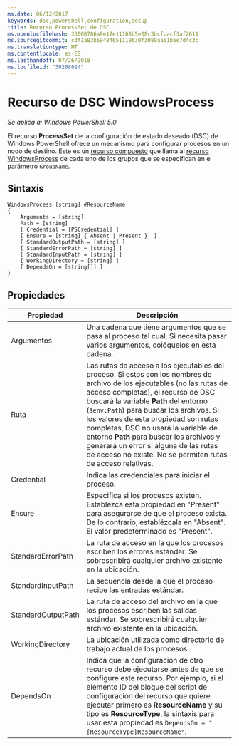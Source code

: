 ```yaml
---
ms.date: 06/12/2017
keywords: dsc,powershell,configuration,setup
title: Recurso ProcessSet de DSC
ms.openlocfilehash: 33000786a9e17e11168b5e08c3bcfcacf3af2611
ms.sourcegitcommit: c3f1a83b59484651119630f3089aa51b6e7d4c3c
ms.translationtype: HT
ms.contentlocale: es-ES
ms.lasthandoff: 07/26/2018
ms.locfileid: "39268024"
---
```

# <a name="dsc-windowsprocess-resource"></a>Recurso de DSC WindowsProcess

_Se aplica a: Windows PowerShell 5.0_

El recurso **ProcessSet** de la configuración de estado deseado (DSC) de Windows PowerShell ofrece un mecanismo para configurar procesos en un nodo de destino. Este es un [recurso compuesto](authoringResourceComposite.md) que llama al [recurso WindowsProcess](windowsProcessResource.md) de cada uno de los grupos que se especifican en el parámetro `GroupName`.

## <a name="syntax"></a>Sintaxis

```
WindowsProcess [string] #ResourceName
{
    Arguments = [string]
    Path = [string]
    [ Credential = [PSCredential] ]
    [ Ensure = [string] { Absent | Present }  ]
    [ StandardOutputPath = [string] ]
    [ StandardErrorPath = [string] ]
    [ StandardInputPath = [string] ]
    [ WorkingDirectory = [string] ]
    [ DependsOn = [string[]] ]
}
```

## <a name="properties"></a>Propiedades

| Propiedad | Descripción |
| --- | --- |
| Argumentos| Una cadena que tiene argumentos que se pasa al proceso tal cual. Si necesita pasar varios argumentos, colóquelos en esta cadena.|
| Ruta| Las rutas de acceso a los ejecutables del proceso. Si estos son los nombres de archivo de los ejecutables (no las rutas de acceso completas), el recurso de DSC buscará la variable **Path** del entorno (`$env:Path`) para buscar los archivos. Si los valores de esta propiedad son rutas completas, DSC no usará la variable de entorno **Path** para buscar los archivos y generará un error si alguna de las rutas de acceso no existe. No se permiten rutas de acceso relativas.|
| Credential| Indica las credenciales para iniciar el proceso.|
| Ensure| Especifica si los procesos existen. Establezca esta propiedad en "Present" para asegurarse de que el proceso exista. De lo contrario, establézcala en "Absent". El valor predeterminado es "Present".|
| StandardErrorPath| La ruta de acceso en la que los procesos escriben los errores estándar. Se sobrescribirá cualquier archivo existente en la ubicación.|
| StandardInputPath| La secuencia desde la que el proceso recibe las entradas estándar.|
| StandardOutputPath| La ruta de acceso del archivo en la que los procesos escriben las salidas estándar. Se sobrescribirá cualquier archivo existente en la ubicación.|
| WorkingDirectory| La ubicación utilizada como directorio de trabajo actual de los procesos.|
| DependsOn | Indica que la configuración de otro recurso debe ejecutarse antes de que se configure este recurso. Por ejemplo, si el elemento ID del bloque del script de configuración del recurso que quiere ejecutar primero es **ResourceName** y su tipo es **ResourceType**, la sintaxis para usar esta propiedad es `DependsOn = "[ResourceType]ResourceName"`.|